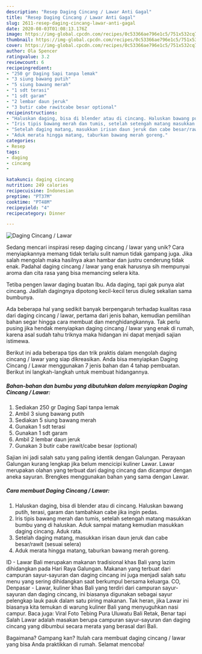 ```yaml
---
description: "Resep Daging Cincang / Lawar Anti Gagal"
title: "Resep Daging Cincang / Lawar Anti Gagal"
slug: 2611-resep-daging-cincang-lawar-anti-gagal
date: 2020-08-03T01:08:13.176Z
image: https://img-global.cpcdn.com/recipes/0c53366ae796e1c5/751x532cq70/daging-cincang-lawar-foto-resep-utama.jpg
thumbnail: https://img-global.cpcdn.com/recipes/0c53366ae796e1c5/751x532cq70/daging-cincang-lawar-foto-resep-utama.jpg
cover: https://img-global.cpcdn.com/recipes/0c53366ae796e1c5/751x532cq70/daging-cincang-lawar-foto-resep-utama.jpg
author: Ola Spencer
ratingvalue: 3.2
reviewcount: 6
recipeingredient:
- "250 gr Daging Sapi tanpa lemak"
- "3 siung bawang putih"
- "5 siung bawang merah"
- "1 sdt terasi"
- "1 sdt garam"
- "2 lembar daun jeruk"
- "3 butir cabe rawitcabe besar optional"
recipeinstructions:
- "Haluskan daging, bisa di blender atau di cincang. Haluskan bawang putih, terasi, garam dan tambahkan cabe jika ingin pedas."
- "Iris tipis bawang merah dan tumis, setelah setengah matang masukkan bumbu yang di haluskan. Aduk sampai matang kemudian masukkan daging cincang. Aduk rata."
- "Setelah daging matang, masukkan irisan daun jeruk dan cabe besar/rawit (sesuai selera)"
- "Aduk merata hingga matang, taburkan bawang merah goreng."
categories:
- Resep
tags:
- daging
- cincang
- 

katakunci: daging cincang  
nutrition: 249 calories
recipecuisine: Indonesian
preptime: "PT37M"
cooktime: "PT48M"
recipeyield: "4"
recipecategory: Dinner

---
```



![Daging Cincang / Lawar](https://img-global.cpcdn.com/recipes/0c53366ae796e1c5/751x532cq70/daging-cincang-lawar-foto-resep-utama.jpg)

Sedang mencari inspirasi resep daging cincang / lawar yang unik? Cara menyiapkannya memang tidak terlalu sulit namun tidak gampang juga. Jika salah mengolah maka hasilnya akan hambar dan justru cenderung tidak enak. Padahal daging cincang / lawar yang enak harusnya sih mempunyai aroma dan cita rasa yang bisa memancing selera kita.

Tetiba pengen lawar daging buatan Ibu. Ada daging, tapi gak punya alat cincang. Jadilah dagingnya dipotong kecil-kecil terus diuleg sekalian sama bumbunya.

Ada beberapa hal yang sedikit banyak berpengaruh terhadap kualitas rasa dari daging cincang / lawar, pertama dari jenis bahan, kemudian pemilihan bahan segar hingga cara membuat dan menghidangkannya. Tak perlu pusing jika hendak menyiapkan daging cincang / lawar yang enak di rumah, karena asal sudah tahu triknya maka hidangan ini dapat menjadi sajian istimewa.


Berikut ini ada beberapa tips dan trik praktis dalam mengolah daging cincang / lawar yang siap dikreasikan. Anda bisa menyiapkan Daging Cincang / Lawar menggunakan 7 jenis bahan dan 4 tahap pembuatan. Berikut ini langkah-langkah untuk membuat hidangannya.

<!--inarticleads1-->

##### Bahan-bahan dan bumbu yang dibutuhkan dalam menyiapkan Daging Cincang / Lawar:

1. Sediakan 250 gr Daging Sapi tanpa lemak
1. Ambil 3 siung bawang putih
1. Sediakan 5 siung bawang merah
1. Gunakan 1 sdt terasi
1. Gunakan 1 sdt garam
1. Ambil 2 lembar daun jeruk
1. Gunakan 3 butir cabe rawit/cabe besar (optional)


Sajian ini jadi salah satu yang paling identik dengan Galungan. Perayaan Galungan kurang lengkap jika belum mencicipi kuliner Lawar. Lawar merupakan olahan yang terbuat dari daging cincang dan dicampur dengan aneka sayuran. Brengkes menggunakan bahan yang sama dengan Lawar. 

<!--inarticleads2-->

##### Cara membuat Daging Cincang / Lawar:

1. Haluskan daging, bisa di blender atau di cincang. Haluskan bawang putih, terasi, garam dan tambahkan cabe jika ingin pedas.
1. Iris tipis bawang merah dan tumis, setelah setengah matang masukkan bumbu yang di haluskan. Aduk sampai matang kemudian masukkan daging cincang. Aduk rata.
1. Setelah daging matang, masukkan irisan daun jeruk dan cabe besar/rawit (sesuai selera)
1. Aduk merata hingga matang, taburkan bawang merah goreng.


ID - Lawar Bali merupakan makanan tradisional khas Bali yang lazim dihidangkan pada Hari Raya Galungan. Makanan yang terbuat dari campuran sayur-sayuran dan daging cincang ini juga menjadi salah satu menu yang sering dihidangkan saat berkumpul bersama keluarga. CO, Denpasar - Lawar, kuliner khas Bali yang terdiri dari campuran sayur-sayuran dan daging cincang, ini biasanya digunakan sebagai sayur pelengkap lauk pauk dalam satu piring makanan. Tak heran, jika Lawar ini biasanya kita temukan di warung kuliner Bali yang menyuguhkan nasi campur. Baca juga: Viral Foto Tebing Pura Uluwatu Bali Retak, Benar tapi Salah Lawar adalah masakan berupa campuran sayur-sayuran dan daging cincang yang dibumbui secara merata yang berasal dari Bali. 

Bagaimana? Gampang kan? Itulah cara membuat daging cincang / lawar yang bisa Anda praktikkan di rumah. Selamat mencoba!
